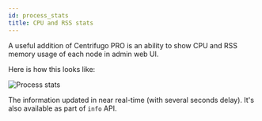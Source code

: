 ```yaml
---
id: process_stats
title: CPU and RSS stats
---
```


A useful addition of Centrifugo PRO is an ability to show CPU and RSS memory usage of each node in admin web UI.

Here is how this looks like:

![Process stats](/img/process_stats.png)

The information updated in near real-time (with several seconds delay). It's also available as part of `info` API.
